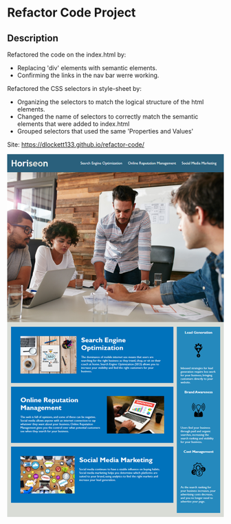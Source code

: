 # Refactor Code Project

## Description

Refactored the code on the index.html by:

- Replacing 'div' elements with semantic elements.
- Confirming the links in the nav bar werre working.

Refactored the CSS selectors in style-sheet by:

- Organizing the selectors to match the logical structure of the html elements.
- Changed the name of selectors to correctly match the semantic elements that were added to index.html
- Grouped selectors that used the same 'Properties and Values'

Site: https://dlockett133.github.io/refactor-code/

![The Horiseon webpage includes a navigation bar, a header image, and cards with text and images at the bottom of the page.](./criteria/Assets/01-html-css-git-homework-demo.png)

